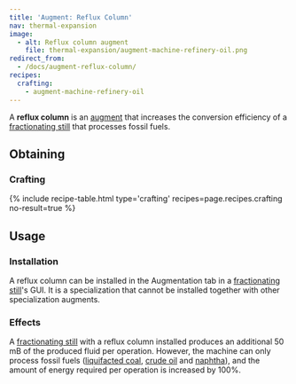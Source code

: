 ```yaml
---
title: 'Augment: Reflux Column'
nav: thermal-expansion
image:
  - alt: Reflux column augment
    file: thermal-expansion/augment-machine-refinery-oil.png
redirect_from:
  - /docs/augment-reflux-column/
recipes:
  crafting:
    - augment-machine-refinery-oil
---
```


A **reflux column** is an [augment](/docs/thermal-expansion/augments/) that increases the
conversion efficiency of a [fractionating still](/docs/thermal-expansion/fractionating-still/)
that processes fossil fuels.


Obtaining
---------

### Crafting
{% include recipe-table.html type='crafting' recipes=page.recipes.crafting no-result=true %}


Usage
-----

### Installation
A reflux column can be installed in the Augmentation tab in a [fractionating
still](/docs/thermal-expansion/fractionating-still/)'s GUI. It is a specialization that cannot be
installed together with other specialization augments.

### Effects
A [fractionating still](/docs/thermal-expansion/fractionating-still/) with a reflux column
installed produces an additional 50 mB of the produced fluid per operation.
However, the machine can only process fossil fuels ([liquifacted
coal](/docs/thermal-foundation/liquifacted-coal/), [crude oil](/docs/thermal-foundation/crude-oil/) and
[naphtha](/docs/thermal-foundation/naphtha/)), and the amount of energy required per operation is
increased by 100%.
